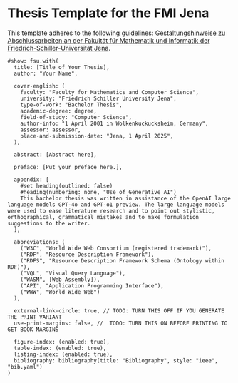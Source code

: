# Thesis Template for the FMI Jena

This template adheres to the following guidelines: [Gestaltungshinweise zu Abschlussarbeiten an der Fakultät für Mathematik und Informatik der Friedrich-Schiller-Universität Jena](https://www.fmi.uni-jena.de/fmi_femedia/5973/gestaltungshinweise-abschlussarbeiten.pdf?nonactive=1&suffix=pdf).

```typst
#show: fsu.with(
  title: [Title of Your Thesis],
  author: "Your Name",

  cover-english: (
    faculty: "Faculty for Mathematics and Computer Science",
    university: "Friedrich Schiller University Jena",
    type-of-work: "Bachelor Thesis",
    academic-degree: degree,
    field-of-study: "Computer Science",
    author-info: "1 April 2001 in Wolkenkuckucksheim, Germany",
    assessor: assessor,
    place-and-submission-date: "Jena, 1 April 2025",
  ),
  
  abstract: [Abstract here],
  
  preface: [Put your preface here.],
  
  appendix: [
    #set heading(outlined: false)
    #heading(numbering: none, "Use of Generative AI")
    This bachelor thesis was written in assistance of the OpenAI large language models GPT-4o and GPT-o1 preview. The large language models were used to ease literature research and to point out stylistic, orthographical, grammatical mistakes and to make formulation suggestions to the writer.
  ],
  
  abbreviations: (
    ("W3C", "World Wide Web Consortium (registered trademark)"),
    ("RDF", "Resource Description Framework"),
    ("RDFS", "Resource Description Framework Schema (Ontology within RDF)"),
    ("VQL", "Visual Query Language"),
    ("WASM", [Web Assembly]),
    ("API", "Application Programming Interface"),
    ("WWW", "World Wide Web")
  ),

  external-link-circle: true, // TODO: TURN THIS OFF IF YOU GENERATE THE PRINT VARIANT
  use-print-margins: false, //  TODO: TURN THIS ON BEFORE PRINTING TO GET BOOK MARGINS
  
  figure-index: (enabled: true),
  table-index: (enabled: true),
  listing-index: (enabled: true),
  bibliography: bibliography(title: "Bibliography", style: "ieee", "bib.yaml")
)
```
